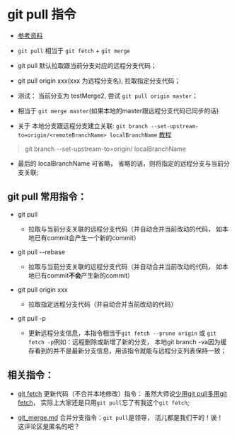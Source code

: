 # git pull 指令
* [参考资料](https://git-scm.com/docs/git-pull)
* `git pull` 相当于 `git fetch` + `git merge`
* git pull 默认拉取跟当前分支对应的远程分支代码；
* git pull origin xxx(xxx 为远程分支名), 拉取指定分支代码；

* 测试： 当前分支为 testMerge2, 尝试 `git pull origin master`；
* 相当于 `git merge master`(如果本地的master跟远程分支代码已同步的话)

* 关于 本地分支跟远程分支建立关联: `git branch --set-upstream-to=origin/<remoteBranchName> localBranchName` [教程](http://www.tuicool.com/articles/vQ36Zj)

> git branch --set-upstream-to=origin/<branch> localBranchName

* 最后的 localBranchName 可省略， 省略的话，则将指定的远程分支与当前分支关联;


## git pull 常用指令：
* git pull
	* 拉取与当前分支关联的远程分支代码（并自动合并当前改动的代码， 如本地已有commit会产生一个新的commit）

* git pull --rebase
	* 拉取与当前分支关联的远程分支代码（并自动合并当前改动的代码， 如本地已有commit**不会**产生新的commit）

* git pull origin xxx
	* 拉取指定远程分支代码（并自动合并当前改动的代码）

* git pull -p
	* 更新远程分支信息，本指令相当于`git fetch --prune origin` 或 `git fetch -p`例如：远程删除或新增了新的分支， 本地git branch -va因为缓存看到的并不是最新分支信息，用该指令就能与远程分支列表保持一致；

## 相关指令：
* [git fetch](https://github.com/huangtubiao/Git/blob/master/learn_log/git_fetch.md)  更新代码（不合并本地修改）指令： 虽然大师说[少用git pull多用git fetch](http://www.oschina.net/translate/git-fetch-and-merge)， 实际上大家还是只用`git pull`忘了有我这个`git fetch`;

* [git_merge.md](https://github.com/huangtubiao/Git/blob/master/learn_log/git_merge.md) 合并分支指令：`git pull`是领导， 活儿都是我们干的！诶！ 这评论区是匿名的吧？
